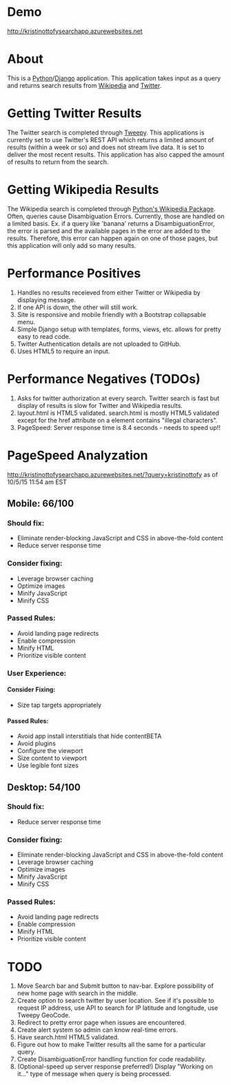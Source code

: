 # Demo
http://kristinottofysearchapp.azurewebsites.net

# About
This is a [Python](https://www.python.org/)/[Django](https://www.djangoproject.com/) application.
This application takes input as a query and returns search results from [Wikipedia](https://www.wikipedia.org/) 
and [Twitter](https://twitter.com/). 

# Getting Twitter Results
The Twitter search is completed through [Tweepy](http://tweepy.readthedocs.org/en/v3.4.0/). This applications is
currently set to use Twitter's REST API which returns a limited amount of results (within a week or so) and does not stream
live data. It is set to deliver the most recent results. This application has also capped the amount of results to return from the search.

# Getting Wikipedia Results
The Wikipedia search is completed through [Python's Wikipedia Package](https://pypi.python.org/pypi/wikipedia/).
Often, queries cause Disambiguation Errors. Currently, those are handled on a limited basis. Ex. if a query like 'banana'
returns a DisambiguationError, the error is parsed and the available pages in the error are added to the results. Therefore,
this error can happen again on one of those pages, but this application will only add so many results.

# Performance Positives
1. Handles no results receieved from either Twitter or Wikipedia by displaying message.
2. If one API is down, the other will still work.
3. Site is responsive and mobile friendly with a Bootstrap collapsable menu.
4. Simple Django setup with templates, forms, views, etc. allows for pretty easy to read code.
5. Twitter Authentication details are not uploaded to GitHub.
6. Uses HTML5 to require an input.

# Performance Negatives (TODOs)
1. Asks for twitter authorization at every search. Twitter search is fast but display of results is slow for Twitter and Wikipedia results.
2. layout.html is HTML5 validated. search.html is mostly HTML5 validated except for the href attribute on a element contains "illegal characters".
3. PageSpeed: Server response time is 8.4 seconds - needs to speed up!!

# PageSpeed Analyzation
http://kristinottofysearchapp.azurewebsites.net/?query=kristinottofy
as of 10/5/15 11:54 am EST
## Mobile: 66/100
### Should fix:
- Eliminate render-blocking JavaScript and CSS in above-the-fold content
- Reduce server response time

### Consider fixing:
- Leverage browser caching
- Optimize images
- Minify JavaScript
- Minify CSS

### Passed Rules:
- Avoid landing page redirects
- Enable compression
- Minify HTML
- Prioritize visible content

### User Experience:

#### Consider Fixing:
- Size tap targets appropriately

#### Passed Rules:
- Avoid app install interstitials that hide contentBETA
- Avoid plugins
- Configure the viewport
- Size content to viewport
- Use legible font sizes

## Desktop: 54/100

### Should fix:
- Reduce server response time

### Consider fixing:
- Eliminate render-blocking JavaScript and CSS in above-the-fold content
- Leverage browser caching
- Optimize images
- Minify JavaScript
- Minify CSS

### Passed Rules:
- Avoid landing page redirects
- Enable compression
- Minify HTML
- Prioritize visible content

# TODO
1. Move Search bar and Submit button to nav-bar. Explore possibility of new home page with search in the middle.
2. Create option to search twitter by user location. See if it's possible to request IP address, use API to search for IP latitude and longitude, use Tweepy GeoCode.
3. Redirect to pretty error page when issues are encountered.
4. Create alert system so admin can know real-time errors.
5. Have search.html HTML5 validated.
6. Figure out how to make Twitter results all the same for a particular query.
7. Create DisambiguationError handling function for code readability. 
8. (Optional-speed up server response preferred!) Display "Working on it..." type of message when query is being processed.